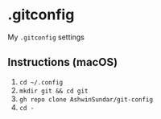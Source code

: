 # .gitconfig

My `.gitconfig` settings

## Instructions (macOS)

1) `cd ~/.config`
2) `mkdir git && cd git`
3) `gh repo clone AshwinSundar/git-config` 
4) `cd -`
